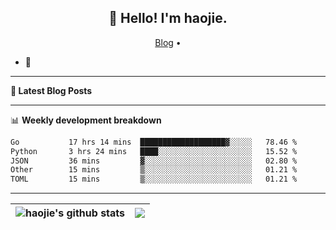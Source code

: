 <h2 align="center">👋 Hello! I'm haojie.</h2>
<p align="center">
  <a href="https://aoyouer.com">Blog</a> •
</p>


- 🔭 


-------

**📝 Latest Blog Posts**


-------

📊 **Weekly development breakdown**
<!--START_SECTION:waka-->

```txt
Go           17 hrs 14 mins  ███████████████████▓░░░░░   78.46 %
Python       3 hrs 24 mins   ████░░░░░░░░░░░░░░░░░░░░░   15.52 %
JSON         36 mins         ▓░░░░░░░░░░░░░░░░░░░░░░░░   02.80 %
Other        15 mins         ▒░░░░░░░░░░░░░░░░░░░░░░░░   01.21 %
TOML         15 mins         ▒░░░░░░░░░░░░░░░░░░░░░░░░   01.21 %
```

<!--END_SECTION:waka-->

-------



| <img align="center" src="https://github-readme-stats.vercel.app/api?username=haojie06&show_icons=true&theme=graywhite&show_icons=true&count_private=true&include_all_commits=true&hide_border=true" alt="haojie's github stats" /> | <img align="center" src="https://github-readme-stats.vercel.app/api/top-langs/?username=haojie06&layout=compact&theme=graywhite&hide_border=true&hide=css,html" /> |
| ------------- | ------------- |


